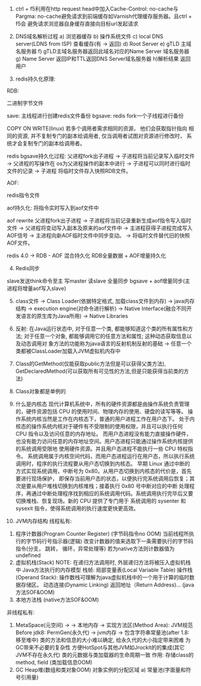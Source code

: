 1. ctrl + f5利用在http request head中加入Cache-Control: no-cache与
Pargma: no-cache避免请求到前端缓存如Varnish代理缓存服务器。且ctrl + f5会
避免请求浏览器自身缓存直接向目标url发起请求
2. DNS域名解析过程
a) 浏览器缓存 b) 操作系统文件 c) local DNS server(LDNS from ISP) 查看缓存(有 -> 返回)
d) Root Server e) gTLD 主域名服务器 f) gTLD主域名服务器返回此域名对应的Name Server
域名服务器 g) Name Server 返回IP和TTL返回DNS Server域名服务器 h)解析结果
返回用户

3. redis持久化原理:

RDB:

二进制字节文件

save: 主线程进行创建redis文件备份
bgsave: redis fork一个子线程进行备份

COPY ON WRITE(linux) 若多个调用者需求相同的资源， 他们会获取指针指向
相同的资源, 并不复制专门的副本给调用者, 仅当调用者试图对资源进行修改时，
系统才会复制专门的副本给调用者。 

redis bgsave持久化过程:
父进程fork出子进程 -> 子进程将当前记录写入临时文件 -> 父进程的写操作在
os为父进程操作的副本中进行 -> 子进程可以同时进行临时文件的记录 -> 子进程
将临时文件存入快照RDB文件。

AOF: 

redis指令文件

aof持久化: 将指令实时写入到aof文件中

aof rewrite
父进程fork出子进程 -> 子进程将当前记录重新生成aof指令写入临时文件 -> 
父进程将变动写入副本及原来的aof文件中 -> 主进程获得子进程完成写入AOF信号
-> 主进程向新AOF临时文件中同步变动。 -> 将临时文件替代旧的快照AOF文件。

redis 4.0 -> RDB - AOF 混合持久化
RDB全量数据 + AOF增量持久化

4. Redis同步

slave发送think命令至主
写master 读slave
全量同步 bgsave + aof增量同步(主进程将增量aof写入slave)

5. class文件 -> Class Loader(依据特定格式, 加载class文件到内存) -> 
java内存结构 -> execution engine(对命令进行解析) -> 
Native Interface(融合不同开发语言的原生库为Java所用) -> Native Libraries

6. 反射: 在Java运行状态中, 对于任意一个类, 都能够知道这个类的所有属性和方法; 
对于任意一个对象, 都能够调用它的任意方法和属性; 这种动态获取信息以及动态调用对
象方法的功能称为java语言的反射机制反射的基础 -> 任意一个类都被ClassLoader加载入JVM虚拟机内存中

7. Class的GetMethod(仅能获取public方法但是可以获得父类方法), 
GetDeclaredMethod(可以获取所有可见性的方法,但是只能获得当前类的方法)

8. Class对象都是单例的

9. 什么是内核态
现代计算机系统中，所有的硬件资源都是由操作系统负责管理的，硬件资源包括 CPU 的使用时间、物理内存的使用、硬盘的读写等等。
操作系统内核当然是工作在内核态下，普通的用户进程工作在用户态下。
处于内核态的操作系统内核对于硬件有不受限制的使用权限，并且可以执行任何 CPU 指令以及访问任意的内存地址。
而用户态进程没有能力直接操作硬件，也没有能力访问任意的内存地址空间。用户态进程只能通过操作系统内核提供的系统调用受限地
使用硬件资源。并且用户态进程不能执行一些 CPU 特权指令。
系统调用属于内核空间代码，而用户态进程运行在用户态，所以执行系统调用时，程序的执行流程要从用户态切换到内核态。
早期 Linux 通过中断的方式实现系统调用，中断号为 0x80。从用户态切换到内核态的代价是，首先要进行现场保护，
即保存当前用户态的状态，以便执行完系统调用后恢复；其次是要从用户堆栈切换到内核堆栈；接着执行 0x80 号中断对应的中断
处理程序，再通过中断处理程序找到相应的系统调用代码。系统调用执行完毕后又要切换堆栈、恢复现场。新的 CPU 提供了专门用于
系统调用的 sysenter 和 sysexit 指令，使得系统调用的执行速度更快更高效。

10. JVM内存结构
线程私有:
1) 程序计数器(Program Counter Register)
(字节码指令no OOM)
当前线程所执行的字节码行号指示器(逻辑)
改变计数器的值来选取下一条需要执行的字节码指令(分支， 跳转， 循环，异常处理等)
若为native方法则计数器值为undefined
2) 虚拟机栈(Stack) NOTE: 在递归方法调用时, 外层递归方法将被压入虚拟机栈中
Java方法执行的内存模型
栈帧: 
局部变量表(Local Variable Table) 
操作栈(Operand Stack): 操作数栈可理解为java虚拟机栈中的一个用于计算的临时数据存储区。
动态连接(Dynamic Linking)
返回地址（Return Address)...
(java方法SOF&OOM)
3) 本地方法栈
(native方法SOF&OOM)

非线程私有:
1) MetaSpace(元空间) -> -> 本地内存 -> 实现方法区(Method Area): JVM规范
Before jdk8: PermGen(永久代) -> jvm内存 -> 包含字符串常量池(after 1.8: 移至堆中)
类的方法和信息的大小难以确定, 给永久代的大小指定带来困难
为GC带来不必要的复杂性
方便HotSpot与其他JVM如Jrockit的的集成(其它JVM不存在永久代)
类的元数据与类加载器的生命周期一致
作用: 存储class的method, field
(类加载信息OOM)
2) GC Heap堆(数组和类对象OOM)
对象实例的分配区域
a) 常量池(字面量和符号引用量)
